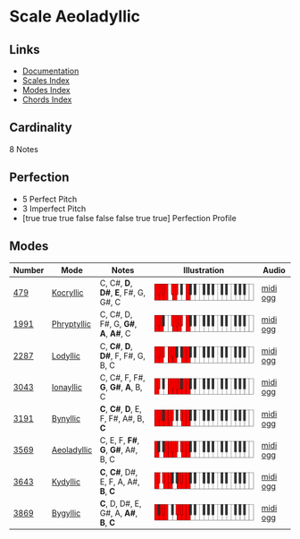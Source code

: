 # Scale Aeoladyllic

## Links

- [Documentation](index.md)
- [Scales Index](Scales.md)
- [Modes Index](Modes.md)
- [Chords Index](Chords.md)

## Cardinality

8 Notes

## Perfection

- 5 Perfect Pitch
- 3 Imperfect Pitch
- [true true true false false false true true] Perfection Profile

## Modes

| Number | Mode | Notes | Illustration | Audio |
|--------|------|-------|--------------|-------|
| [479](https://ianring.com/musictheory/scales/479) | [Kocryllic](ModeKocryllic.md) | C, C#, **D**, **D#**, **E**, F#, G, G#, C | ![CNaturalKocryllic](ModeCNaturalKocryllic.png) | [midi](ModeCNaturalKocryllic.mid) [ogg](ModeCNaturalKocryllic.ogg) | 
| [1991](https://ianring.com/musictheory/scales/1991) | [Phryptyllic](ModePhryptyllic.md) | C, C#, D, F#, G, **G#**, **A**, **A#**, C | ![CNaturalPhryptyllic](ModeCNaturalPhryptyllic.png) | [midi](ModeCNaturalPhryptyllic.mid) [ogg](ModeCNaturalPhryptyllic.ogg) | 
| [2287](https://ianring.com/musictheory/scales/2287) | [Lodyllic](ModeLodyllic.md) | C, **C#**, **D**, **D#**, F, F#, G, B, C | ![CNaturalLodyllic](ModeCNaturalLodyllic.png) | [midi](ModeCNaturalLodyllic.mid) [ogg](ModeCNaturalLodyllic.ogg) | 
| [3043](https://ianring.com/musictheory/scales/3043) | [Ionayllic](ModeIonayllic.md) | C, C#, F, F#, **G**, **G#**, **A**, B, C | ![CNaturalIonayllic](ModeCNaturalIonayllic.png) | [midi](ModeCNaturalIonayllic.mid) [ogg](ModeCNaturalIonayllic.ogg) | 
| [3191](https://ianring.com/musictheory/scales/3191) | [Bynyllic](ModeBynyllic.md) | **C**, **C#**, **D**, E, F, F#, A#, B, **C** | ![CNaturalBynyllic](ModeCNaturalBynyllic.png) | [midi](ModeCNaturalBynyllic.mid) [ogg](ModeCNaturalBynyllic.ogg) | 
| [3569](https://ianring.com/musictheory/scales/3569) | [Aeoladyllic](ModeAeoladyllic.md) | C, E, F, **F#**, **G**, **G#**, A#, B, C | ![CNaturalAeoladyllic](ModeCNaturalAeoladyllic.png) | [midi](ModeCNaturalAeoladyllic.mid) [ogg](ModeCNaturalAeoladyllic.ogg) | 
| [3643](https://ianring.com/musictheory/scales/3643) | [Kydyllic](ModeKydyllic.md) | **C**, **C#**, D#, E, F, A, A#, **B**, **C** | ![CNaturalKydyllic](ModeCNaturalKydyllic.png) | [midi](ModeCNaturalKydyllic.mid) [ogg](ModeCNaturalKydyllic.ogg) | 
| [3869](https://ianring.com/musictheory/scales/3869) | [Bygyllic](ModeBygyllic.md) | **C**, D, D#, E, G#, A, **A#**, **B**, **C** | ![CNaturalBygyllic](ModeCNaturalBygyllic.png) | [midi](ModeCNaturalBygyllic.mid) [ogg](ModeCNaturalBygyllic.ogg) | 
